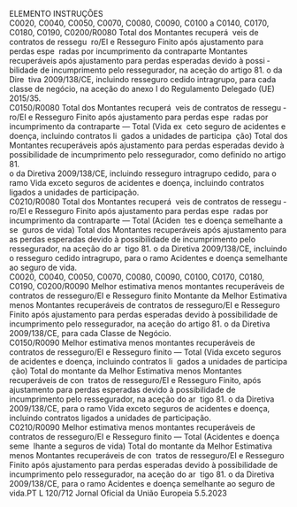  
ELEMENTO  INSTRUÇÕES  
C0020, C0040, 
C0050, C0070, 
C0080, C0090, 
C0100 a 
C0140, C0170, 
C0180, C0190, 
C0200/R0080  Total dos Montantes recuperá ­
veis de contratos de ressegu ­
ro/EI e Resseguro Finito após 
ajustamento para perdas espe ­
radas por incumprimento da 
contraparte  Montantes recuperáveis após ajustamento para perdas esperadas devido à possi ­
bilidade de incumprimento pelo ressegurador, na aceção do artigo 81.  o da Dire ­
tiva 2009/138/CE, incluindo resseguro cedido intragrupo, para cada classe de 
negócio, na aceção do anexo I do Regulamento Delegado (UE) 2015/35.  
C0150/R0080  Total dos Montantes recuperá ­
veis de contratos de ressegu ­
ro/EI e Resseguro Finito após 
ajustamento para perdas espe ­
radas por incumprimento da 
contraparte — Total (Vida ex ­
ceto seguro de acidentes e 
doença, incluindo contratos li ­
gados a unidades de participa ­
ção)  Total dos Montantes recuperáveis após ajustamento para perdas esperadas devido 
à possibilidade de incumprimento pelo ressegurador, como definido no artigo 81.  
o da Diretiva 2009/138/CE, incluindo resseguro intragrupo cedido, para o ramo 
Vida exceto seguros de acidentes e doença, incluindo contratos ligados a unidades 
de participação.  
C0210/R0080  Total dos Montantes recuperá ­
veis de contratos de ressegu ­
ro/EI e Resseguro Finito após 
ajustamento para perdas espe ­
radas por incumprimento da 
contraparte — Total (Aciden ­
tes e doença semelhante a se ­
guros de vida)  Total dos Montantes recuperáveis após ajustamento para as perdas esperadas 
devido à possibilidade de incumprimento pelo ressegurador, na aceção do ar ­
tigo 81.  o da Diretiva 2009/138/CE, incluindo o resseguro cedido intragrupo, 
para o ramo Acidentes e doença semelhante ao seguro de vida.  
C0020, C0040, 
C0050, C0070, 
C0080, C0090, 
C0100, C0170, 
C0180, C0190, 
C0200/R0090  Melhor estimativa menos 
montantes recuperáveis de 
contratos de resseguro/EI e 
Resseguro finito  Montante da Melhor Estimativa menos Montantes recuperáveis de contratos de 
resseguro/EI e Resseguro Finito após ajustamento para perdas esperadas devido à 
possibilidade de incumprimento pelo ressegurador, na aceção do artigo 81.  o da 
Diretiva 2009/138/CE, para cada Classe de Negócio.  
C0150/R0090  Melhor estimativa menos 
montantes recuperáveis de 
contratos de resseguro/EI e 
Resseguro finito — Total (Vida 
exceto seguros de acidentes e 
doença, incluindo contratos li ­
gados a unidades de participa ­
ção)  Total do montante da Melhor Estimativa menos Montantes recuperáveis de con ­
tratos de resseguro/EI e Resseguro Finito, após ajustamento para perdas esperadas 
devido à possibilidade de incumprimento pelo ressegurador, na aceção do ar ­
tigo 81.  o da Diretiva 2009/138/CE, para o ramo Vida exceto seguros de acidentes 
e doença, incluindo contratos ligados a unidades de participação.  
C0210/R0090  Melhor estimativa menos 
montantes recuperáveis de 
contratos de resseguro/EI e 
Resseguro finito — Total 
(Acidentes e doença seme ­
lhante a seguros de vida)  Total do montante da Melhor Estimativa menos Montantes recuperáveis de con ­
tratos de resseguro/EI e Resseguro Finito após ajustamento para perdas esperadas 
devido à possibilidade de incumprimento pelo ressegurador, na aceção do ar ­
tigo 81.  o da Diretiva 2009/138/CE, para o ramo Acidentes e doença semelhante 
ao seguro de vida.PT  L 120/712 Jornal Oficial da União Europeia 5.5.2023